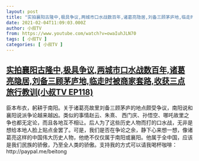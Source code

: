 ```yaml
---
layout: post
title: "实拍襄阳古隆中,极具争议,两城市口水战数百年,诸葛亮隐居,刘备三顾茅庐地,临走时被商家套路,收获三点旅行教训(小叔TV EP118)"
date: 2021-02-04T11:09:03.000Z
author: 小叔TV
from: https://www.youtube.com/watch?v=owaIuhJLN70
tags: [ 小叔TV ]
categories: [ 小叔TV ]
---
```

<!--1612436943000-->
[实拍襄阳古隆中,极具争议,两城市口水战数百年,诸葛亮隐居,刘备三顾茅庐地,临走时被商家套路,收获三点旅行教训(小叔TV EP118)](https://www.youtube.com/watch?v=owaIuhJLN70)
------

<div>
臣本布衣，躬耕于南阳。关于诸葛亮故里刘备三顾茅庐的地点颇受争议，南阳说和襄阳说派争论越来越凶。类似的事情赵云、朱熹、 西门庆、孙悟空、哪吒故里之争也都无定论，而且各地互不相让。后人为了这些历史人物而打的口水战，无非是想给本地人脸上贴点金罢了。可是，我们是否在争论之余，静下心来想一想，像诸葛亮这样的中国伟大历史人物，他绝不仅仅属于南阳或襄阳。他属于全中国，应该是我们民族的骄傲，乃至全人类的骄傲。支持我的方式可以请我喝杯咖啡：http://paypal.me/beitong
</div>
